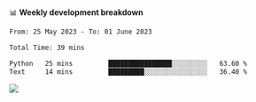 📊 **Weekly development breakdown**
<!--START_SECTION:waka-->

```txt
From: 25 May 2023 - To: 01 June 2023

Total Time: 39 mins

Python   25 mins         ████████████████░░░░░░░░░   63.60 %
Text     14 mins         █████████░░░░░░░░░░░░░░░░   36.40 %
```

<!--END_SECTION:waka-->
![](https://komarev.com/ghpvc/?username=callanwu)
